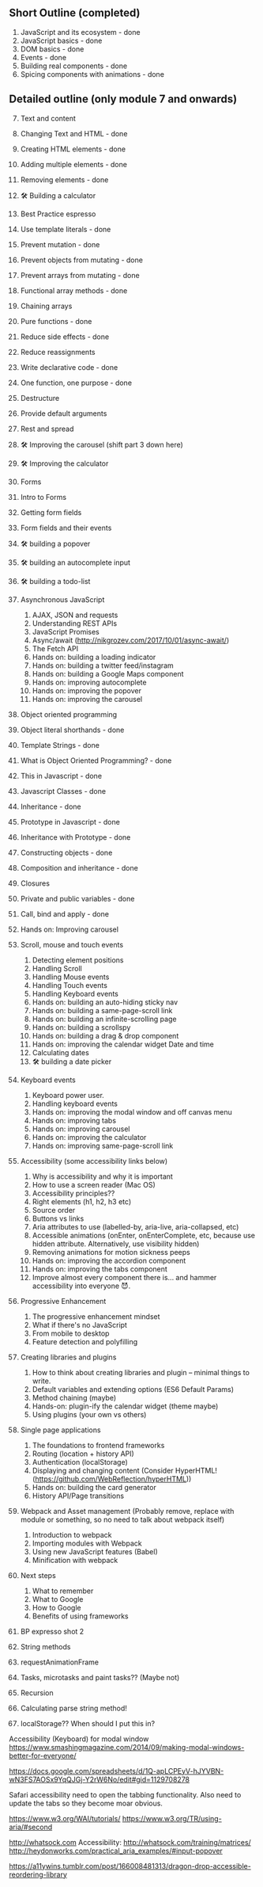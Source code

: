 ## Short Outline (completed)

1. JavaScript and its ecosystem - done
2. JavaScript basics - done
3. DOM basics - done
4. Events - done
5. Building real components - done
6. Spicing components with animations - done

## Detailed outline (only module 7 and onwards)

7. Text and content
  1. Changing Text and HTML - done
  2. Creating HTML elements - done
  3. Adding multiple elements - done
  4. Removing elements - done
  5. 🛠 Building a calculator
8. Best Practice espresso
  1. Use template literals - done
  2. Prevent mutation - done
  3. Prevent objects from mutating - done
  4. Prevent arrays from mutating - done
  5. Functional array methods - done
  6. Chaining arrays
  7. Pure functions - done
  8. Reduce side effects - done
  9. Reduce reassignments
  10. Write declarative code - done
  11. One function, one purpose - done
  12. Destructure
  13. Provide default arguments
  14. Rest and spread
  15. 🛠 Improving the carousel (shift part 3 down here)
  16. 🛠 Improving the calculator
9. Forms
  1. Intro to Forms
  2. Getting form fields
  3. Form fields and their events
  4. 🛠 building a popover
  5. 🛠 building an autocomplete input
  6. 🛠 building a todo-list
10. Asynchronous JavaScript
    1. AJAX, JSON and requests
    2. Understanding REST APIs
    3. JavaScript Promises
    4. Async/await (http://nikgrozev.com/2017/10/01/async-await/)
    5. The Fetch API
    6. Hands on: building a loading indicator
    7. Hands on: building a twitter feed/instagram
    8. Hands on: building a Google Maps component
    9. Hands on: improving autocomplete
    10. Hands on: improving the popover
    11. Hands on: improving the carousel
11. Object oriented programming
  1. Object literal shorthands - done
  2. Template Strings - done
  3. What is Object Oriented Programming? - done
  4. This in Javascript - done
  5. Javascript Classes - done
  6. Inheritance - done
  7. Prototype in Javascript - done
  8. Inheritance with Prototype - done
  9. Constructing objects - done
  10. Composition and inheritance - done
  11. Closures
  12. Private and public variables - done
  13. Call, bind and apply - done
  14. Hands on: Improving carousel
12. Scroll, mouse and touch events
    1. Detecting element positions
    2. Handling Scroll
    3. Handling Mouse events
    4. Handling Touch events
    5. Handling Keyboard events
    6. Hands on: building an auto-hiding sticky nav
    7. Hands on: building a same-page-scroll link
    8. Hands on: building an infinite-scrolling page
    9. Hands on: building a scrollspy
    10. Hands on: building a drag & drop component
    11. Hands on: improving the calendar widget
Date and time
    1. Calculating dates
    2. 🛠 building a date picker
13. Keyboard events
    1. Keyboard power user.
    1. Handling keyboard events
    2. Hands on: improving the modal window and off canvas menu
    3. Hands on: improving tabs
    4. Hands on: improving carousel
    5. Hands on: improving the calculator
    6. Hands on: improving same-page-scroll link
14. Accessibility (some accessibility links below)
    1. Why is accessibility and why it is important
    2. How to use a screen reader (Mac OS)
    3. Accessibility principles??
      1. Right elements (h1, h2, h3 etc)
    4. Source order
    5. Buttons vs links
    6. Aria attributes to use (labelled-by, aria-live, aria-collapsed, etc)
    7. Accessible animations (onEnter, onEnterComplete, etc, because use hidden attribute. Alternatively, use visibility hidden)
    8. Removing animations for motion sickness peeps
    9. Hands on: improving the accordion component
    10. Hands on: improving the tabs component
    11. Improve almost every component there is... and hammer accessibility into everyone 😈.
15. Progressive Enhancement
    1. The progressive enhancement mindset
    2. What if there's no JavaScript
    3. From mobile to desktop
    4. Feature detection and polyfilling
16. Creating libraries and plugins
    1. How to think about creating libraries and plugin – minimal things to write.
    2. Default variables and extending options (ES6 Default Params)
    3. Method chaining (maybe)
    4. Hands-on: plugin-ify the calendar widget (theme maybe)
    5. Using plugins (your own vs others)
17. Single page applications
    1. The foundations to frontend frameworks
    2. Routing (location + history API)
    3. Authentication (localStorage)
    4. Displaying and changing content (Consider HyperHTML! (https://github.com/WebReflection/hyperHTML))
    5. Hands on: building the card generator
    6. History API/Page transitions
18. Webpack and Asset management (Probably remove, replace with module or something, so no need to talk about webpack itself)
    1. Introduction to webpack
    2. Importing modules with Webpack
    3. Using new JavaScript features (Babel)
    4. Minification with webpack
19. Next steps
    1. What to remember
    2. What to Google
    3. How to Google
    4. Benefits of using frameworks

99. BP expresso shot 2
  1. String methods
  2. requestAnimationFrame
  3. Tasks, microtasks and paint tasks?? (Maybe not)
  4. Recursion
  5. Calculating parse string method!
  6. localStorage?? When should I put this in?

Accessibility (Keyboard) for modal window
https://www.smashingmagazine.com/2014/09/making-modal-windows-better-for-everyone/

https://docs.google.com/spreadsheets/d/1Q-apLCPEyV-hJYVBN-wN3FS7AOSx9YqQJGj-Y2rW6No/edit#gid=1129708278

Safari accessibility need to open the tabbing functionality. Also need to update the tabs so they become moar obvious.

https://www.w3.org/WAI/tutorials/
https://www.w3.org/TR/using-aria/#second

http://whatsock.com
Accessibility: http://whatsock.com/training/matrices/
http://heydonworks.com/practical_aria_examples/#input-popover

https://a11ywins.tumblr.com/post/166008481313/dragon-drop-accessible-reordering-library


